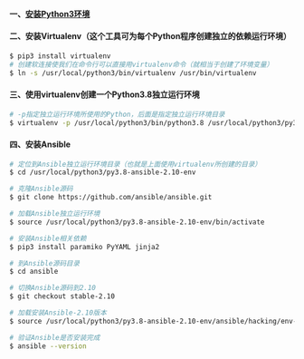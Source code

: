 #### 一、[安装Python3环境](https://github.com/firechiang/python-study/blob/main/README.md)

#### 二、安装Virtualenv（这个工具可为每个Python程序创建独立的依赖运行环境）
```bash
$ pip3 install virtualenv
# 创建软连接使我们在命令行可以直接用virtualenv命令（就相当于创建了环境变量）
$ ln -s /usr/local/python3/bin/virtualenv /usr/bin/virtualenv
```

#### 三、使用virtualenv创建一个Python3.8独立运行环境
```bash
# -p指定独立运行环境所使用的Python，后面是指定独立运行环境目录
$ virtualenv -p /usr/local/python3/bin/python3.8 /usr/local/python3/py3.8-ansible-2.10-env
```

#### 四、安装Ansible
```bash
# 定位到Ansible独立运行环境目录（也就是上面使用virtualenv所创建的目录）
$ cd /usr/local/python3/py3.8-ansible-2.10-env

# 克隆Ansible源码
$ git clone https://github.com/ansible/ansible.git

# 加载Ansible独立运行环境
$ source /usr/local/python3/py3.8-ansible-2.10-env/bin/activate

# 安装Ansible相关依赖
$ pip3 install paramiko PyYAML jinja2

# 到Ansible源码目录
$ cd ansible

# 切换Ansible源码到2.10
$ git checkout stable-2.10

# 加载安装Ansible-2.10版本
$ source /usr/local/python3/py3.8-ansible-2.10-env/ansible/hacking/env-setup -q

# 验证Ansible是否安装完成
$ ansible --version
```
